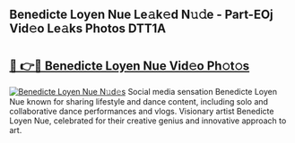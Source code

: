 ## Benedicte Loyen Nue Le𝚊k𝚎d N𝚞𝚍e - Part-EOj Vid𝚎o Le𝚊ks Photos DTT1A

# <h2><a href="http://fb5icl.evod.top/?m=Benedicte+Loyen+Nue">🔗 👉🔴 Benedicte Loyen Nue Vid𝚎o Ph𝚘t𝚘s</a></h2>

[![Benedicte Loyen Nue N𝚞d𝚎s](https://i.imgur.com/8V9OHl7.gif)](http://fb5icl.evod.top/?m=Benedicte+Loyen+Nue)
Social media sensation Benedicte Loyen Nue known for sharing lifestyle and dance content, including solo and collaborative dance performances and vlogs. Visionary artist Benedicte Loyen Nue, celebrated for their creative genius and innovative approach to art. 

